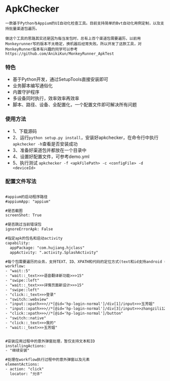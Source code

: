 
# ApkChecker
    一款基于Python与Appium的UI自动化检查工具。目前支持简单的Bvt自动化用例定制，以及支持批量渠道包遍历。

    做这个工具的思路其实还是因为每当发包时，总有上百个渠道包需要遍历，以前用Monkeyrunner写的版本不太稳定，换机器后经常失败。所以开发了这款工具，对MonkeyRunner版本有兴趣的同学可以参考https://github.com/AnikiKun/MonkeyRunner_ApkTest


### 特色
- 基于Python开发，通过SetupTools直接安装即可
- 业务脚本编写通俗化
- 内置守护程序
- 多设备同时执行，效率效率再效率
- 脚本、路径、设备、全配置化，一个配置文件即可解决所有问题

### 使用方法

- 1、下载源码
- 2、运行`python setup.py install`，安装好apkchecker，在命令行中执行`apkchecker -h`查看是否安装成功
- 3、准备好渠道包并都放在一个目录中
- 4、设置好配置文件，可参考demo.yml
- 5、执行测试
`apkchecker -f <apkFilePath> -c <configFile> -d <deviceId>`


### 配置文件写法
```xml

#appium的启动程序路径
#appiumApp: "appium"

#是否截图
screenShot: True

#是否跳过当前错误包
ignoreErrorApk: False

#指定apk的包名和启动activity
capability:
  appPackage: "com.hujiang.hjclass"
  appActivity: ".activity.SplashActivity"

#每个包需要遍历的业务，支持TEXT、ID、XPATH和代码的定位方式(text和id支持android uiautomator的定位方式，写法：_text, _id)
workflow:
- "wait::5"
- "wait::_text>>>语音翻译新功能>>>15"
- "swipe::left"
- "wait::_text>>>详情页面新设计>>>15"
- "swipe::left"
- "click::_text>>>登录"
- "switch::webview"
- "input::xpath>>>//*[@id='hp-login-normal']/div[1]/input>>>玉芳姐"
- "input::xpath>>>//*[@id='hp-login-normal']/div[3]/input>>>zhangzili123"
- "click::xpath>>>//*[@id='hp-login-normal']/button"
- "switch::native"
- "click::_text>>>我的"
- "wait::_text>>>玉芳姐"


#安装应用过程中的意外弹窗处理，暂仅支持文本和ID
installingActions:
- "继续安装"

#处理在workflow执行过程中的意外弹窗以及元素
elementActions:
- action: "click"
  locator: "允许"
```



